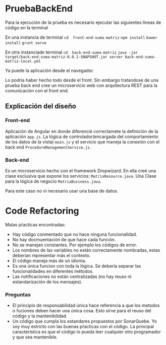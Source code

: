 # PruebaBackEnd

Para la ejecución de la prueba es necesario ejecutar las siguientes líneas de código en la terminal

En una instancia de terminal
`cd  front-end-suma-matriz`
`npm install`
`bower install`
`grunt serve`

En otra instanciade terminal
`cd  back-end-suma-matriz`
`java -jar target/back-end-suma-matriz-0.0.1-SNAPSHOT.jar server back-end-suma-matriz-local.yml`

Ya puede la aplicación desde el navegador.

Lo podría haber hecho todo desde el front. Sin embargo tratandose de una prueba back end cree un microservicio web con arquitectura REST para la comunicación con el front end.

## Explicación del diseño

### Front-end
Aplicación de Angular en donde diferencié correctamete la definición de la aplicación `app.js`. La lógica de controlador(encargada del comportamiento de los datos de la vista) `main.js` y el servicio que maneja la conexión con el back end `ProcedureManagementService.js`.

### Back-end
Es un microservicio hecho con el framework Dropwizard. En ella creé una clase esclusiva que expone los servicios: `MatrixResource.java`. Una Clase para la lógica de negocio `MatrixBusiness.java`.

Para este caso no vi necesario usar una base de datos.

# Code Refactoring

Malas pŕacticas encontradas:

* Hay código conmentado que no hace ninguna funcionalidad.
* No hay docmuentación de que hace cada función.
* No se manejan constantes. Por ejemplo los códigos de error.
* Los nombres de las variables no están correctamente nombradas, estas deberían representar más el contexto.
* El código maneja más de un idioma.
* Es una única funcion con toda la lógica. Se debería separar las funcionalidades en diferentes métodos.
* Las notificaciones no están centralizadas (no hay reuso ni estandarización de los mensajes).

### Preguntas

* El principio de responsabilidad única hace referencia a que los metodos o fuciones deben hacer una única cosa. Esto sirve para el reuso del código y la mantenibilidad.
* Un código que cumpla los estandares propuestos por SonarQuebe. Yo soy muy estricto con las buenas pŕacticas con el código. La principal característica es que el código lo pueda leer cualquier otro programador y que sea mantenible.  
